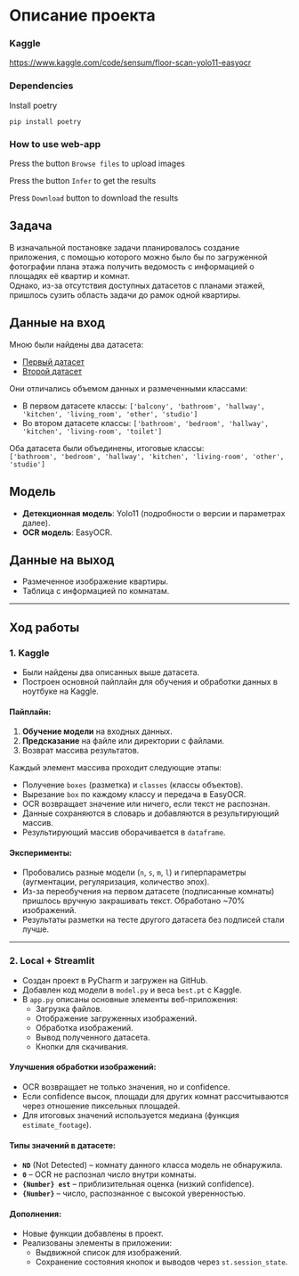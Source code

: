 # Описание проекта

### Kaggle
https://www.kaggle.com/code/sensum/floor-scan-yolo11-easyocr

### Dependencies
Install poetry
```
pip install poetry
```

### How to use web-app
Press the button `Browse files` to upload images

Press the button `Infer` to get the results

Press `Download` button to download the results

## Задача

В изначальной постановке задачи планировалось создание приложения, с помощью которого можно было бы по загруженной фотографии плана этажа получить ведомость с информацией о площадях её квартир и комнат.  
Однако, из-за отсутствия доступных датасетов с планами этажей, пришлось сузить область задачи до рамок одной квартиры.

## Данные на вход

Мною были найдены два датасета:  
- [Первый датасет](https://universe.roboflow.com/datathon24/krisha.kz/dataset/8)  
- [Второй датасет](https://universe.roboflow.com/nage/nagecad_rd/dataset/1)  

Они отличались объемом данных и размеченными классами:  
- В первом датасете классы: `['balcony', 'bathroom', 'hallway', 'kitchen', 'living_room', 'other', 'studio']`
- Во втором датасете классы: `['bathroom', 'bedroom', 'hallway', 'kitchen', 'living-room', 'toilet']`

Оба датасета были объединены, итоговые классы:  
`['bathroom', 'bedroom', 'hallway', 'kitchen', 'living-room', 'other', 'studio']`

## Модель

- **Детекционная модель**: Yolo11 (подробности о версии и параметрах далее).  
- **OCR модель**: EasyOCR.

## Данные на выход

- Размеченное изображение квартиры.  
- Таблица с информацией по комнатам.

---

## Ход работы

### 1. Kaggle

- Были найдены два описанных выше датасета.  
- Построен основной пайплайн для обучения и обработки данных в ноутбуке на Kaggle.  

#### Пайплайн:
1. **Обучение модели** на входных данных.  
2. **Предсказание** на файле или директории с файлами.  
3. Возврат массива результатов.  

Каждый элемент массива проходит следующие этапы:  
- Получение `boxes` (разметка) и `classes` (классы объектов).  
- Вырезание `box` по каждому классу и передача в EasyOCR.  
- OCR возвращает значение или ничего, если текст не распознан.  
- Данные сохраняются в словарь и добавляются в результирующий массив.  
- Результирующий массив оборачивается в `dataframe`.

#### Эксперименты:
- Пробовались разные модели (`n`, `s`, `m`, `l`) и гиперпараметры (аугментации, регуляризация, количество эпох).  
- Из-за переобучения на первом датасете (подписанные комнаты) пришлось вручную закрашивать текст. Обработано ~70% изображений.  
- Результаты разметки на тесте другого датасета без подписей стали лучше.

---

### 2. Local + Streamlit

- Создан проект в PyCharm и загружен на GitHub.  
- Добавлен код модели в `model.py` и веса `best.pt` с Kaggle.  
- В `app.py` описаны основные элементы веб-приложения:
  - Загрузка файлов.  
  - Отображение загруженных изображений.  
  - Обработка изображений.  
  - Вывод полученного датасета.  
  - Кнопки для скачивания.  

#### Улучшения обработки изображений:
- OCR возвращает не только значения, но и confidence.  
- Если confidence высок, площади для других комнат рассчитываются через отношение пиксельных площадей.  
- Для итоговых значений используется медиана (функция `estimate_footage`).  

#### Типы значений в датасете:
- **`ND`** (Not Detected) – комнату данного класса модель не обнаружила.  
- **`0`** – OCR не распознал число внутри комнаты.  
- **`{Number} est`** – приблизительная оценка (низкий confidence).  
- **`{Number}`** – число, распознанное с высокой уверенностью.  

#### Дополнения:
- Новые функции добавлены в проект.  
- Реализованы элементы в приложении:
  - Выдвижной список для изображений.  
  - Сохранение состояния кнопок и выводов через `st.session_state`.

